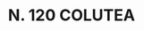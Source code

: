 ---
title: "N. 120 COLUTEA"
plant-name: "N. 120"
plant-number: "120"
plant-xml: "/assets/xml/plant120.xml"
plant-title: "N. 120 COLUTEA"
plant-taxon-link: ""
plant-taxon-link: ""
layout: single-xml
---